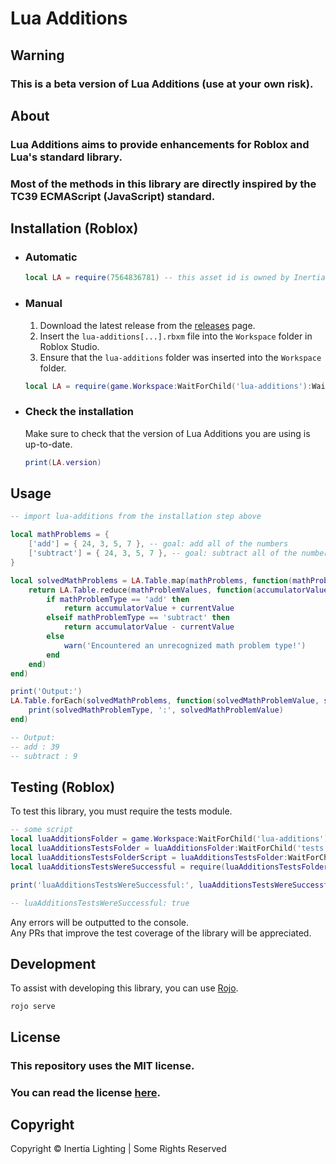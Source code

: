 # Lua Additions

## Warning
### This is a beta version of Lua Additions (use at your own risk).

## About
### Lua Additions aims to provide enhancements for Roblox and Lua's standard library.
### Most of the methods in this library are directly inspired by the TC39 ECMAScript (JavaScript) standard.

## Installation (Roblox)

- ### Automatic
    ```lua
    local LA = require(7564836781) -- this asset id is owned by Inertia Lighting
    ```

- ### Manual
    1. Download the latest release from the [releases](https://github.com/Inertia-Lighting/lua-additions/releases) page.
    2. Insert the `lua-additions[...].rbxm` file into the `Workspace` folder in Roblox Studio.
    3. Ensure that the `lua-additions` folder was inserted into the `Workspace` folder.
    ```lua
    local LA = require(game.Workspace:WaitForChild('lua-additions'):WaitForChild('MainModule'))
    ```
- ### Check the installation
    Make sure to check that the version of Lua Additions you are using is up-to-date.
    ```lua
    print(LA.version)
    ```

## Usage
```lua
-- import lua-additions from the installation step above

local mathProblems = {
    ['add'] = { 24, 3, 5, 7 }, -- goal: add all of the numbers
    ['subtract'] = { 24, 3, 5, 7 }, -- goal: subtract all of the numbers
}

local solvedMathProblems = LA.Table.map(mathProblems, function(mathProblemValues, mathProblemType)
    return LA.Table.reduce(mathProblemValues, function(accumulatorValue, currentValue)
        if mathProblemType == 'add' then
            return accumulatorValue + currentValue
        elseif mathProblemType == 'subtract' then
            return accumulatorValue - currentValue
        else
            warn('Encountered an unrecognized math problem type!')
        end
    end)
end)

print('Output:')
LA.Table.forEach(solvedMathProblems, function(solvedMathProblemValue, solvedMathProblemType)
    print(solvedMathProblemType, ':', solvedMathProblemValue)
end)

-- Output:
-- add : 39
-- subtract : 9
```

## Testing (Roblox)
To test this library, you must require the tests module.
```lua
-- some script
local luaAdditionsFolder = game.Workspace:WaitForChild('lua-additions')
local luaAdditionsTestsFolder = luaAdditionsFolder:WaitForChild('tests')
local luaAdditionsTestsFolderScript = luaAdditionsTestsFolder:WaitForChild('tests')
local luaAdditionsTestsWereSuccessful = require(luaAdditionsTestsFolderScript)

print('luaAdditionsTestsWereSuccessful:', luaAdditionsTestsWereSuccessful)

-- luaAdditionsTestsWereSuccessful: true
```
Any errors will be outputted to the console.  
Any PRs that improve the test coverage of the library will be appreciated.

## Development
To assist with developing this library, you can use [Rojo](https://rojo.space/).
```
rojo serve
```

## License

### This repository uses the MIT license.
### You can read the license [here](./LICENSE.md).

## Copyright
Copyright &copy; Inertia Lighting | Some Rights Reserved
